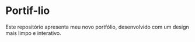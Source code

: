 # Portif-lio
Este repositório apresenta meu novo portfólio, desenvolvido com um design mais limpo e interativo.

